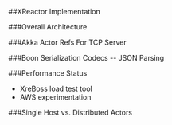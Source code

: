 ##XReactor Implementation


###Overall Architecture


###Akka Actor Refs For TCP Server


###Boon Serialization Codecs -- JSON Parsing


###Performance Status

* XreBoss load test tool
* AWS experimentation


###Single Host vs. Distributed Actors
